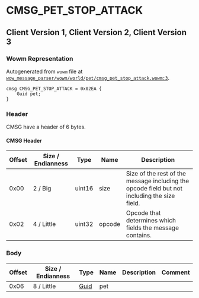 # CMSG_PET_STOP_ATTACK

## Client Version 1, Client Version 2, Client Version 3

### Wowm Representation

Autogenerated from `wowm` file at [`wow_message_parser/wowm/world/pet/cmsg_pet_stop_attack.wowm:3`](https://github.com/gtker/wow_messages/tree/main/wow_message_parser/wowm/world/pet/cmsg_pet_stop_attack.wowm#L3).
```rust,ignore
cmsg CMSG_PET_STOP_ATTACK = 0x02EA {
    Guid pet;
}
```
### Header

CMSG have a header of 6 bytes.

#### CMSG Header

| Offset | Size / Endianness | Type   | Name   | Description |
| ------ | ----------------- | ------ | ------ | ----------- |
| 0x00   | 2 / Big           | uint16 | size   | Size of the rest of the message including the opcode field but not including the size field.|
| 0x02   | 4 / Little        | uint32 | opcode | Opcode that determines which fields the message contains.|

### Body

| Offset | Size / Endianness | Type | Name | Description | Comment |
| ------ | ----------------- | ---- | ---- | ----------- | ------- |
| 0x06 | 8 / Little | [Guid](../spec/packed-guid.md) | pet |  |  |


